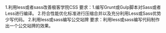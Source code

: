 1.利用less或者sass改善极客学院CSS
要求：1.编写Grunt或Gulp脚本对Sass或者Less进行编译。
      2.符合性能优化标准进行压缩合并以及充分利用Less或Sass优势少写代码。
2.利用less或sass编写公交站牌
要求：利用less或sass编写代码制作出一个公交站牌的效果。
